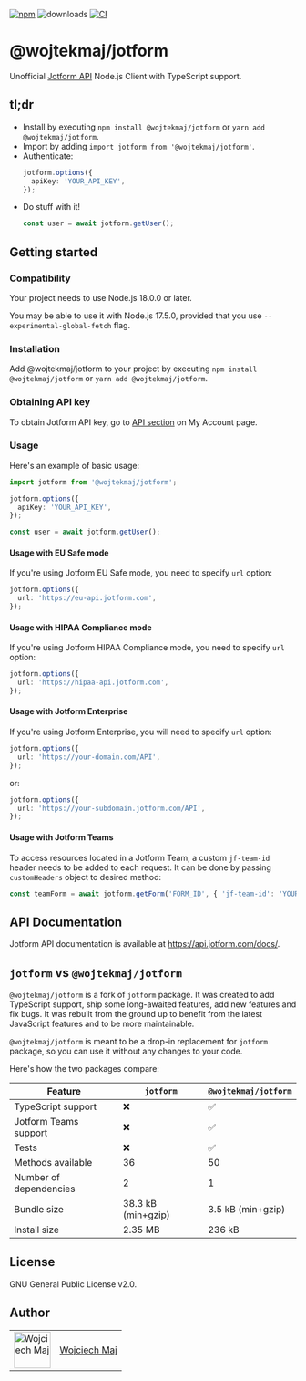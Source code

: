 [![npm](https://img.shields.io/npm/v/@wojtekmaj/jotform.svg)](https://www.npmjs.com/package/@wojtekmaj/jotform) ![downloads](https://img.shields.io/npm/dt/@wojtekmaj/jotform.svg) [![CI](https://github.com/wojtekmaj/jotform/actions/workflows/ci.yml/badge.svg)](https://github.com/wojtekmaj/jotform/actions)

# @wojtekmaj/jotform

Unofficial [Jotform API](https://api.jotform.com/docs/) Node.js Client with TypeScript support.

## tl;dr

- Install by executing `npm install @wojtekmaj/jotform` or `yarn add @wojtekmaj/jotform`.
- Import by adding `import jotform from '@wojtekmaj/jotform'`.
- Authenticate:
  ```ts
  jotform.options({
    apiKey: 'YOUR_API_KEY',
  });
  ```
- Do stuff with it!
  ```ts
  const user = await jotform.getUser();
  ```

## Getting started

### Compatibility

Your project needs to use Node.js 18.0.0 or later.

You may be able to use it with Node.js 17.5.0, provided that you use `--experimental-global-fetch` flag.

### Installation

Add @wojtekmaj/jotform to your project by executing `npm install @wojtekmaj/jotform` or `yarn add @wojtekmaj/jotform`.

### Obtaining API key

To obtain Jotform API key, go to [API section](https://www.jotform.com/myaccount/api) on My Account page.

### Usage

Here's an example of basic usage:

```ts
import jotform from '@wojtekmaj/jotform';

jotform.options({
  apiKey: 'YOUR_API_KEY',
});

const user = await jotform.getUser();
```

#### Usage with EU Safe mode

If you're using Jotform EU Safe mode, you need to specify `url` option:

```ts
jotform.options({
  url: 'https://eu-api.jotform.com',
});
```

#### Usage with HIPAA Compliance mode

If you're using Jotform HIPAA Compliance mode, you need to specify `url` option:

```ts
jotform.options({
  url: 'https://hipaa-api.jotform.com',
});
```

#### Usage with Jotform Enterprise

If you're using Jotform Enterprise, you will need to specify `url` option:

```ts
jotform.options({
  url: 'https://your-domain.com/API',
});
```

or:

```ts
jotform.options({
  url: 'https://your-subdomain.jotform.com/API',
});
```

#### Usage with Jotform Teams

To access resources located in a Jotform Team, a custom `jf-team-id` header needs to be added to each request. It can be done by passing `customHeaders` object to desired method:

```ts
const teamForm = await jotform.getForm('FORM_ID', { 'jf-team-id': 'YOUR_TEAM_ID' });
```

## API Documentation

Jotform API documentation is available at https://api.jotform.com/docs/.

## `jotform` vs `@wojtekmaj/jotform`

`@wojtekmaj/jotform` is a fork of `jotform` package. It was created to add TypeScript support, ship some long-awaited
features, add new features and fix bugs. It was rebuilt from the ground up to benefit from the latest JavaScript
features and to be more maintainable.

`@wojtekmaj/jotform` is meant to be a drop-in replacement for `jotform` package, so you can use it without any changes to your code.

Here's how the two packages compare:

| Feature                | `jotform`          | `@wojtekmaj/jotform` |
| ---------------------- | ------------------ | -------------------- |
| TypeScript support     | ❌                 | ✅                   |
| Jotform Teams support  | ❌                 | ✅                   |
| Tests                  | ❌                 | ✅                   |
| Methods available      | 36                 | 50                   |
| Number of dependencies | 2                  | 1                    |
| Bundle size            | 38.3 kB (min+gzip) | 3.5 kB (min+gzip)    |
| Install size           | 2.35 MB            | 236 kB               |

## License

GNU General Public License v2.0.

## Author

<table>
  <tr>
    <td >
      <img src="https://avatars.githubusercontent.com/u/5426427?v=4&s=128" width="64" height="64" alt="Wojciech Maj">
    </td>
    <td>
      <a href="https://github.com/wojtekmaj">Wojciech Maj</a>
    </td>
  </tr>
</table>
